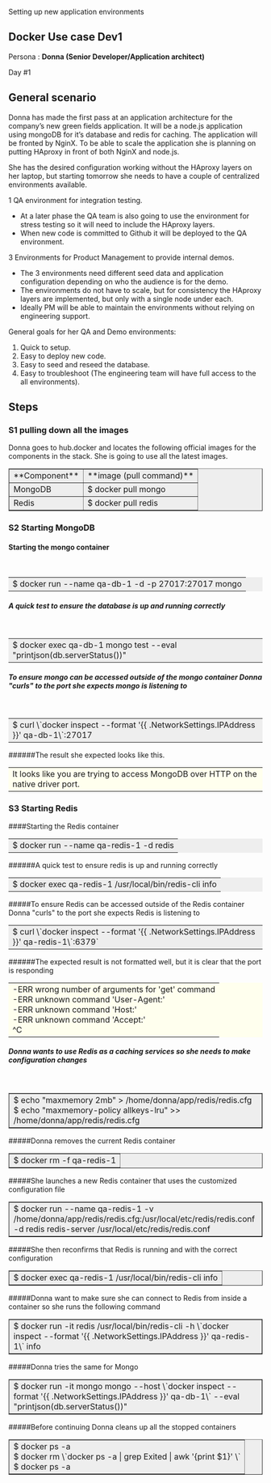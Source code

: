 Setting up new application environments

## Docker Use case Dev1 

Persona : **Donna (Senior Developer/Application architect)**

Day #1

## General scenario 

Donna has made the first pass at an application architecture for the company’s new green fields application. It will be a node.js application using mongoDB for it’s database and redis for caching. The application will be fronted by NginX. To be able to scale the application she is planning on putting HAproxy in front of both NginX and node.js. 

She has the desired configuration working without the HAproxy layers on her laptop, but starting tomorrow she needs to have a couple of centralized environments available.

 1 QA environment for integration testing.

* At a later phase the QA team is also going to use the environment for stress testing so it will need to include the HAproxy layers.
* When new code is committed to Github it will be deployed to the QA environment. 


 3 Environments for Product Management to provide internal demos. 

* The 3 environments need different seed data and application configuration depending on who the audience is for the demo.
* The environments do not have to scale, but for consistency the HAproxy layers are implemented, but only with a single node under each.
* Ideally PM will be able to maintain the environments without relying on engineering support. 

General goals for her QA and Demo environments:

1. Quick to setup.
2. Easy to deploy new code.
3. Easy to seed and reseed the database.
4. Easy to troubleshoot (The engineering team will have full access to the all environments).

## Steps

### S1 pulling down all the images

Donna goes to hub.docker and locates the following official images for the components in the stack. She is going to use all the latest images.

<table border bgcolor=eeeeee>
  <tr>
    <td>**Component**</td>
    <td>**image (pull command)**</td>
  </tr>
  <tr>
    <td>MongoDB</td>
    <td>
$ docker pull mongo
</td>
  </tr>
  <tr>
    <td>Redis</td>
    <td>
$ docker pull redis
</td>
  </tr>
</table>


### S2 Starting MongoDB

#### Starting the mongo container
<BR>
<table bgcolor=eeeeee>
  <tr>
    <td>$ docker run --name qa-db-1 -d -p 27017:27017 mongo</td>
  </tr>
</table>


##### A quick test to ensure the database is up and running correctly 
<BR>
<table  bgcolor=eeeeee>
  <tr>
    <td>$ docker exec qa-db-1 mongo  test --eval "printjson(db.serverStatus())"</td>
  </tr>
</table>

##### To ensure mongo can be accessed outside of the mongo container Donna "curls" to the port she expects mongo is listening to
<BR>
<table  bgcolor=eeeeee>
  <tr>
    <td>$ curl \`docker inspect  --format '{{ .NetworkSettings.IPAddress }}' qa-db-1\`:27017</td>
  </tr>
</table>

######The result she expected looks like this. 
<BR>
<table  bgcolor=ffffee>
  <tr>
    <td>It looks like you are trying to access MongoDB over HTTP on the native driver port.</td>
  </tr>
</table>


### S3 Starting Redis

####Starting the Redis container
<BR>
<table  bgcolor=eeeeee>
  <tr>
    <td>$ docker run --name qa-redis-1 -d redis</td>
  </tr>
</table>

######A quick test to ensure redis is up and running correctly 
<BR>
<table bgcolor=eeeeee>
  <tr>
    <td>$ docker exec qa-redis-1  /usr/local/bin/redis-cli info</td>
  </tr>
</table>

#####To ensure Redis can be accessed outside of the Redis container Donna "curls" to the port she expects Redis is listening to
<BR>
<table  bgcolor=eeeeee>
  <tr>
    <td>$ curl \`docker inspect  --format '{{ .NetworkSettings.IPAddress }}' 
 qa-redis-1\`:6379`</td>
  </tr>
</table>

######The expected result is not formatted well, but it is clear that the port is responding 
<BR>
<table bgcolor=ffffee>
  <tr>
    <td>-ERR wrong number of arguments for 'get' command<BR>
-ERR unknown command 'User-Agent:'<BR>
-ERR unknown command 'Host:'<BR>
-ERR unknown command 'Accept:'<BR>
^C</td>
  </tr>
</table>

##### Donna wants to use Redis as a caching services so she needs to make configuration changes 
<BR>
<table bgcolor=eeeeee border>
  <tr>
    <td>$ echo "maxmemory 2mb" > /home/donna/app/redis/redis.cfg<BR>
$ echo "maxmemory-policy allkeys-lru" >> /home/donna/app/redis/redis.cfg</td>
  </tr>
</table>

#####Donna removes the current Redis container 
<BR>
<table bgcolor=eeeeee border>
  <tr>
    <td>$ docker rm -f qa-redis-1</td>
  </tr>
</table>

#####She launches a new Redis container that uses the customized configuration file
<BR>
<table bgcolor=eeeeee border>
  <tr>
    <td>$ docker run --name qa-redis-1 
-v /home/donna/app/redis/redis.cfg:/usr/local/etc/redis/redis.conf 
-d redis redis-server /usr/local/etc/redis/redis.conf</td>
  </tr>
</table>

#####She then reconfirms that Redis is running and with the correct configuration
<BR>
<table bgcolor=eeeeee border>
  <tr>
    <td>$ docker exec qa-redis-1  /usr/local/bin/redis-cli info</td>
  </tr>
</table>

#####Donna want to make sure she can connect to Redis from inside a container so she runs the following command
<BR>
<table bgcolor=eeeeee border>
  <tr>
    <td>$ docker run -it redis  /usr/local/bin/redis-cli -h \`docker inspect  --format '{{ .NetworkSettings.IPAddress }}'  qa-redis-1\` info</td>
  </tr>
</table>

#####Donna tries the same for Mongo
<BR>
<table bgcolor=eeeeee border>
  <tr>
    <td>$ docker run -it mongo mongo --host \`docker inspect  --format '{{ .NetworkSettings.IPAddress }}'
 qa-db-1\` --eval "printjson(db.serverStatus())"</td>
  </tr>
</table>

#####Before continuing Donna cleans up all the stopped containers
<BR>
<table bgcolor=eeeeee border>
  <tr>
    <td>$ docker ps -a<BR>
$ docker rm \`docker ps -a | grep Exited | awk '{print $1}' \`<BR>
$ docker ps -a</td>
  </tr>
</table>

